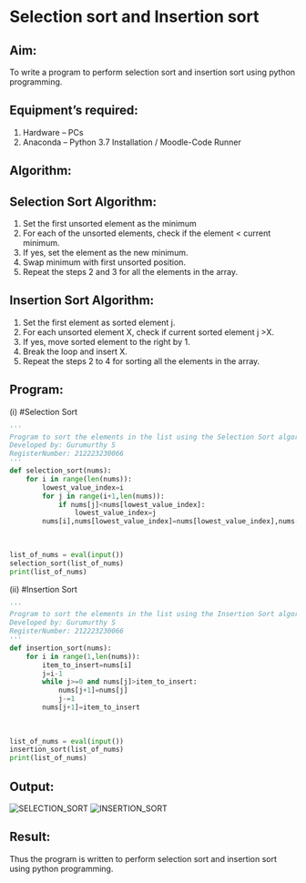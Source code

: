 # Selection sort and Insertion sort
## Aim:
To write a program to perform selection sort and insertion sort using python programming.
## Equipment’s required:
1.	Hardware – PCs
2.	Anaconda – Python 3.7 Installation / Moodle-Code Runner
## Algorithm:
## Selection Sort Algorithm:
1.	Set the first unsorted element as the minimum
2.	For each of the unsorted elements, check if the element < current minimum.
3.	If yes, set the element as the new minimum.
4.	Swap minimum with first unsorted position.
5.	Repeat the steps 2 and 3 for all the elements in the array.
## Insertion Sort Algorithm:
1.	Set the first element as sorted element j.
2.	For each unsorted element X, check if current sorted element j >X.
3.	If yes, move sorted element to the right by 1.
4.	Break the loop and insert X.
5.	Repeat the steps 2 to 4 for sorting all the elements in the array.
## Program:
(i)	#Selection Sort
```python
''' 
Program to sort the elements in the list using the Selection Sort algorithm.
Developed by: Gurumurthy S
RegisterNumber: 212223230066
'''
def selection_sort(nums):
    for i in range(len(nums)):
        lowest_value_index=i
        for j in range(i+1,len(nums)):
            if nums[j]<nums[lowest_value_index]:
                lowest_value_index=j
        nums[i],nums[lowest_value_index]=nums[lowest_value_index],nums[i]

    
    
list_of_nums = eval(input())
selection_sort(list_of_nums)
print(list_of_nums)

```
(ii)	#Insertion Sort
```python
''' 
Program to sort the elements in the list using the Insertion Sort algorithm.
Developed by: Gurumurthy S
RegisterNumber: 212223230066
'''
def insertion_sort(nums):
    for i in range(1,len(nums)):
        item_to_insert=nums[i]
        j=i-1
        while j>=0 and nums[j]>item_to_insert:
            nums[j+1]=nums[j]
            j-=1
        nums[j+1]=item_to_insert
    
    
    
list_of_nums = eval(input())
insertion_sort(list_of_nums)
print(list_of_nums)

```

## Output:

![SELECTION_SORT](https://github.com/GURUMUR/Sorting-Algorithm/assets/144895197/4be0a7d1-f9e1-4358-9f3f-997e8cd1fd05)
![INSERTION_SORT](https://github.com/GURUMUR/Sorting-Algorithm/assets/144895197/932b89d5-c802-4ad7-b417-2d4a48612969)

## Result:
Thus the program is written to perform selection sort and insertion sort using python programming.

